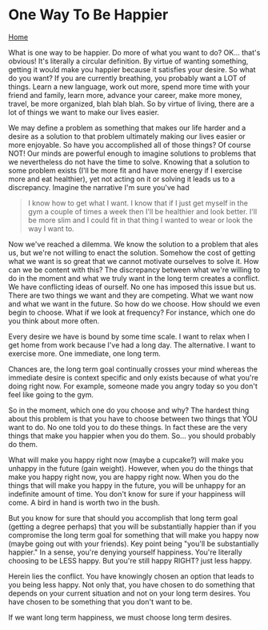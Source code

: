 # One Way To Be Happier

[Home](hayden-erickson.github.io/writing)


What is one way to be happier. Do more of what you want to do?
OK... that's obvious! It's literally a circular definition. 
By virtue of wanting something, getting it would make you happier
because it satisfies your desire. So what do you want? If you are currently
breathing, you probably want a LOT of things. Learn a new language, work out
more, spend more time with your friend and family, learn more, advance your career, make
more money, travel, be more organized, blah blah blah. So by virtue of living,
there are a lot of things we want to make our lives easier. 

We may define a problem as something that makes our life harder and a desire as
a solution to that problem ultimately making our lives easier or more
enjoyable. So have you accomplished all of those things? Of course NOT! Our
minds are powerful enough to imagine solutions to problems that we nevertheless
do not have the time to solve. Knowing that a solution to some problem exists
(I'll be more fit and have more energy if I exercise more and eat healthier),
yet not acting on it or solving it leads us to a discrepancy. Imagine the
narrative I'm sure you've had 

> I know how to get what I want. I know that if I just get myself in the gym a
> couple of times a week then I'll be healthier and look better. I'll be more
> slim and I could fit in that thing I wanted to wear or look the way I want
> to.

Now we've reached a dilemma. We know the solution to a problem that ales us,
but we're not willing to enact the solution. Somehow the cost of getting what
we want is so great that we cannot motivate ourselves to solve it. How can we
be content with this? The discrepancy between what we're willing to do in the
moment and what we truly want in the long term creates a conflict. We have
conflicting ideas of ourself. No one has imposed this issue but us. There are
two things we want and they are competing. What we want now and what we want in
the future. So how do we choose. How should we even begin to choose. What if we
look at frequency? For instance, which one do you think about more often.

Every desire we have is bound by some time scale. I want to relax when I get
home from work because I've had a long day. The alternative. I want to exercise
more. One immediate, one long term. 

Chances are, the long term goal continually crosses your mind whereas the
immediate desire is context specific and only exists because of what you're
doing right now. For example, someone made you angry today so you don't feel
like going to the gym.

So in the moment, which one do you choose and why? The hardest thing about this
problem is that you have to choose between two things that YOU want to do. No
one told you to do these things. In fact these are the very things that make
you happier when you do them. So... you should probably do them. 

What will make you happy right now (maybe a cupcake?) will make you unhappy in
the future (gain weight). However, when you do the things that make you happy
right now, you are happy right now. When you do the things that will make you
happy in the future, you will be unhappy for an indefinite amount of time. You
don't know for sure if your happiness will come. A bird in hand is worth two in
the bush.

But you know for sure that should you accomplish that long term goal (getting a
degree perhaps) that you will be substantially happier than if you compromise the
long term goal for something that will make you happy now (maybe going out with
your friends). Key point being "you'll be substantially happier." In a sense,
you're denying yourself happiness. You're literally choosing to be LESS happy.
But you're still happy RIGHT? just less happy. 

Herein lies the conflict. You have knowingly chosen an option that leads to you
being less happy. Not only that, you have chosen to do something that depends
on your current situation and not on your long term desires. You have chosen to
be something that you don't want to be.

If we want long term happiness, we must choose long term desires.
